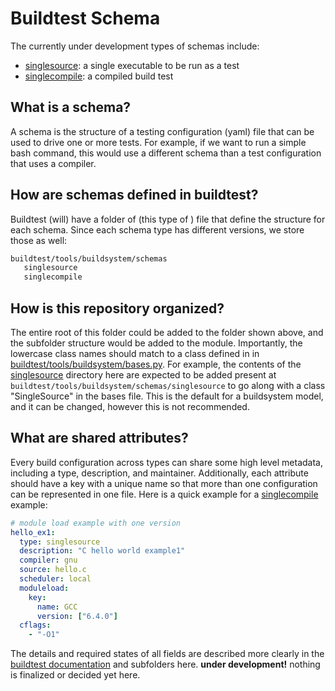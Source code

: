 # Buildtest Schema

The currently under development types of schemas include:

 - [singlesource](singlesource): a single executable to be run as a test
 - [singlecompile](singlecompile): a compiled build test


## What is a schema?

A schema is the structure of a testing configuration (yaml) file that can
be used to drive one or more tests. For example, if we want to run
a simple bash command, this would use a different schema than a test configuration
that uses a compiler.

## How are schemas defined in buildtest?

Buildtest (will) have a folder of (this type of ) file that define
the structure for each schema. Since each schema type has different versions,
we store those as well:

```bash
buildtest/tools/buildsystem/schemas
   singlesource
   singlecompile
```

## How is this repository organized?

The entire root of this folder could be added to the folder shown above,
and the subfolder structure would be added to the module. Importantly,
the lowercase class names should match to a class defined in in [buildtest/tools/buildsystem/bases.py]().
For example, the contents of the [singlesource](singlesource) directory here are expected 
to be added present at `buildtest/tools/buildsystem/schemas/singlesource` to go
along with a class "SingleSource" in the bases file. This is
the default for a buildsystem model, and it can be changed, however
this is not recommended.


## What are shared attributes?

Every build configuration across types can share some high level metadata,
including a type, description, and maintainer. Additionally, each attribute
should have a key with a unique name so that more than one configuration
can be represented in one file. Here is a quick example for a [singlecompile](singlecompile)
example:


```yaml
# module load example with one version
hello_ex1:
  type: singlesource
  description: "C hello world example1"
  compiler: gnu
  source: hello.c
  scheduler: local
  moduleload:
    key:
      name: GCC
      version: ["6.4.0"]
  cflags:
    - "-O1"
```

The details and required states of all fields are described more clearly
in the [buildtest documentation](https://buildtest.readthedocs.io/en/latest/build_subcommand/singlesource_schema.html) and subfolders here.
**under development!** nothing is finalized or decided yet here.
